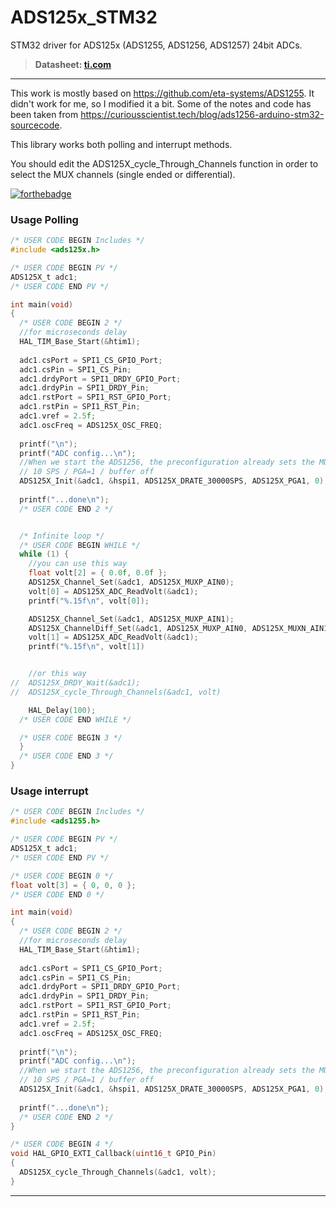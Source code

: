 # ADS125x_STM32
STM32 driver for ADS125x (ADS1255, ADS1256, ADS1257) 24bit ADCs.

> **Datasheet: [ti.com](https://www.ti.com/lit/ds/sbas288k/sbas288k.pdf?)**

---

This work is mostly based on https://github.com/eta-systems/ADS1255. It didn't work for me, so I modified it a bit.
Some of the notes and code has been taken from https://curiousscientist.tech/blog/ads1256-arduino-stm32-sourcecode.

This library works both polling and interrupt methods.

You should edit the ADS125X_cycle_Through_Channels function in order to select the MUX channels (single ended or differential).

[![forthebadge](https://forthebadge.com/images/badges/made-with-c.svg)](https://forthebadge.com)

### Usage Polling

```c
/* USER CODE BEGIN Includes */
#include <ads125x.h>
```

```c
/* USER CODE BEGIN PV */
ADS125X_t adc1;
/* USER CODE END PV */
```

```c
int main(void)
{
  /* USER CODE BEGIN 2 */
  //for microseconds delay
  HAL_TIM_Base_Start(&htim1);
  
  adc1.csPort = SPI1_CS_GPIO_Port;
  adc1.csPin = SPI1_CS_Pin;
  adc1.drdyPort = SPI1_DRDY_GPIO_Port;
  adc1.drdyPin = SPI1_DRDY_Pin;
  adc1.rstPort = SPI1_RST_GPIO_Port;
  adc1.rstPin = SPI1_RST_Pin;
  adc1.vref = 2.5f;
  adc1.oscFreq = ADS125X_OSC_FREQ;
  
  printf("\n");
  printf("ADC config...\n");
  //When we start the ADS1256, the preconfiguration already sets the MUX to [AIN0+AINCOM].
  // 10 SPS / PGA=1 / buffer off
  ADS125X_Init(&adc1, &hspi1, ADS125X_DRATE_30000SPS, ADS125X_PGA1, 0);
  
  printf("...done\n");
  /* USER CODE END 2 */


  /* Infinite loop */
  /* USER CODE BEGIN WHILE */
  while (1) {
    //you can use this way 
    float volt[2] = { 0.0f, 0.0f };
    ADS125X_Channel_Set(&adc1, ADS125X_MUXP_AIN0);
    volt[0] = ADS125X_ADC_ReadVolt(&adc1);
    printf("%.15f\n", volt[0]);

    ADS125X_Channel_Set(&adc1, ADS125X_MUXP_AIN1);
    ADS125X_ChannelDiff_Set(&adc1, ADS125X_MUXP_AIN0, ADS125X_MUXN_AIN1);
    volt[1] = ADS125X_ADC_ReadVolt(&adc1);
    printf("%.15f\n", volt[1])		


    //or this way
//  ADS125X_DRDY_Wait(&adc1);
//  ADS125X_cycle_Through_Channels(&adc1, volt)

    HAL_Delay(100);
  /* USER CODE END WHILE */

  /* USER CODE BEGIN 3 */
  }
  /* USER CODE END 3 */
}

```

### Usage interrupt

```c
/* USER CODE BEGIN Includes */
#include <ads1255.h>
```

```c
/* USER CODE BEGIN PV */
ADS125X_t adc1;
/* USER CODE END PV */
```

```c
/* USER CODE BEGIN 0 */
float volt[3] = { 0, 0, 0 };
/* USER CODE END 0 */
```

```c
int main(void)
{
  /* USER CODE BEGIN 2 */
  //for microseconds delay
  HAL_TIM_Base_Start(&htim1);
  
  adc1.csPort = SPI1_CS_GPIO_Port;
  adc1.csPin = SPI1_CS_Pin;
  adc1.drdyPort = SPI1_DRDY_GPIO_Port;
  adc1.drdyPin = SPI1_DRDY_Pin;
  adc1.rstPort = SPI1_RST_GPIO_Port;
  adc1.rstPin = SPI1_RST_Pin;
  adc1.vref = 2.5f;
  adc1.oscFreq = ADS125X_OSC_FREQ;
  
  printf("\n");
  printf("ADC config...\n");
  //When we start the ADS1256, the preconfiguration already sets the MUX to [AIN0+AINCOM].
  // 10 SPS / PGA=1 / buffer off
  ADS125X_Init(&adc1, &hspi1, ADS125X_DRATE_30000SPS, ADS125X_PGA1, 0);
  
  printf("...done\n");
  /* USER CODE END 2 */
}
```

```c
/* USER CODE BEGIN 4 */
void HAL_GPIO_EXTI_Callback(uint16_t GPIO_Pin)
{
  ADS125X_cycle_Through_Channels(&adc1, volt);
}
```

---

